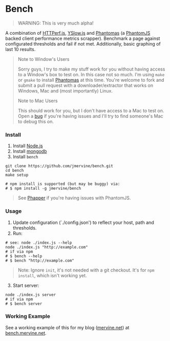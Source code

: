 # Bench

> WARNING: This is very much alpha!

A combination of [HTTPerf.js](http://mervine.net/projects/npms/httperfjs), [YSlow.js](http://mervine.net/projects/npms/yslowjs) and [Phantomas](https://github.com/macbre/phantomas) (a [PhantomJS](http://phantomjs.org/) backed client performance metrics scrapper). Benchmark a page against configurated thresholds and fail if not met. Additionally, basic graphing of last 10 results.

> Note to Window's Users
>
> Sorry guys, I try to make my stuff work for you without having access to a Window's box to test on. In this case not so much. I'm using `make` or `gmake` to install [Phantomas](https://github.com/macbre/phantomas) at this time. You're welcome to fork and submit a pull request with a downloader/extractor that works on Windows, Mac and (most importantly) Linux.
>
> Note to Mac Users
>
> This should work for you, but I don't have access to a Mac to test on. Open a [bug](https://github.com/jmervine/bench/issues) if you're having issues and I'll try to find someone's Mac to debug this on.

### Install

1. Install [Node.js](http://nodejs.org)
2. Install [mongodb](http://www.mongodb.org/)
3. Install `bench`

```
git clone https://github.com/jmervine/bench.git
cd bench
make setup

# npm install is supported (but may be buggy) via:
# $ npm install -g jmervine/bench
```

> See [Phapper](http://mervine.net/projects/npms/phapper) if you're having issues with PhantomJS.


### Usage

1. Update configuration (`./config.json') to reflect your host, path and thresholds.
2. Run:

```
# see: node ./index.js --help
node ./index.js "http://example.com"
# if via npm
# $ bench --help
# $ bench "http://example.com"
```

> Note: Ignore `init`, it's not needed with a git checkout. It's for `npm install`, which isn't working yet.

3. Start server:

```
node ./index.js server
# if via npm
# $ bench server
```

### Working Example

See a working example of this for my blog ([mervine.net](http://mervine.net)) at [bench.mervine.net](http://bench.mervine.net).

